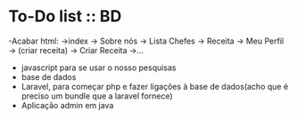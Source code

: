﻿To-Do list :: BD
=================

-Acabar html:
->index 
-> Sobre nós
-> Lista Chefes
-> Receita
-> Meu Perfil -> (criar receita)
-> Criar Receita
->...

- javascript para se usar o nosso pesquisas
- base de dados
- Laravel, para começar php e fazer ligações à base de dados(acho que é preciso um bundle que a laravel fornece)
- Aplicação admin em java
